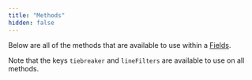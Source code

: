 ```yaml
---
title: "Methods"
hidden: false
---
```

Below are all of the methods that are available to use within a [Fields](ref:fields).

Note that the keys `tiebreaker` and `lineFilters` are available to use on all methods.